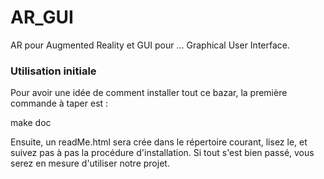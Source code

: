 # AR_GUI
AR pour Augmented Reality et GUI pour ... Graphical User Interface.

### Utilisation initiale ###
Pour avoir une idée de comment installer tout ce bazar, la première commande à taper est :

make doc


Ensuite, un readMe.html sera crée dans le répertoire courant, lisez le, et suivez pas à pas la procédure d'installation.
Si tout s'est bien passé, vous serez en mesure d'utiliser notre projet.
